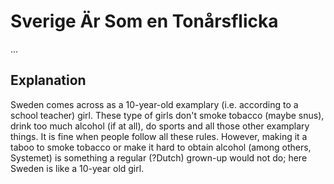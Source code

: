 # Sverige Är Som en Tonårsflicka

...

## Explanation

Sweden comes across as a 10-year-old examplary (i.e. according to a school
teacher) girl. 
These type of girls don't smoke tobacco (maybe snus), 
drink too much alcohol (if at all),
do sports and all those other examplary things.
It is fine when people follow all these rules.
However, making it a taboo to smoke tobacco or 
make it hard to obtain alcohol (among others, Systemet)
is something a regular (?Dutch) grown-up would not do;
here Sweden is like a 10-year old girl.

